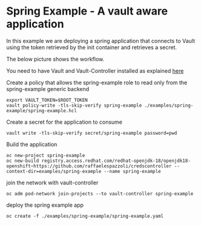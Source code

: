# Spring Example - A vault aware application

In this example we are deploying a spring application that connects to Vault using the token retrieved by the init container and retrieves a secret.

The below picture shows the workflow.

You need to have Vault and Vault-Controller installed as explained [here](../README.md)

Create a policy that allows the spring-example role to read only from the spring-example generic backend
```
export VAULT_TOKEN=$ROOT_TOKEN
vault policy-write -tls-skip-verify spring-example ./examples/spring-example/spring-example.hcl 
```

Create a secret for the application to consume
```
vault write -tls-skip-verify secret/spring-example password=pwd 
```

Build the application

```
oc new-project spring-example
oc new-build registry.access.redhat.com/redhat-openjdk-18/openjdk18-openshift~https://github.com/raffaelespazzoli/credscontroller --context-dir=examples/spring-example --name spring-example
```
join the network with vault-controller
```
oc adm pod-network join-projects --to vault-controller spring-example
```
deploy the spring example app
```
oc create -f ./examples/spring-example/spring-example.yaml
```